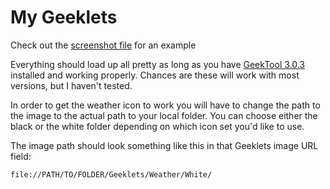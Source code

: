 My Geeklets
========

Check out the [screenshot file](https://github.com/allusis/geeklets/blob/master/Screenshot.png) for an example


Everything should load up all pretty as long as you have [GeekTool 3.0.3](http://itunes.apple.com/us/app/geektool/id456877552?l=fr&ls=1&mt=12) installed and working properly. Chances are these will work with most versions, but I haven't tested. 


In order to get the weather icon to work you will have to change the path to the image to the actual path to your local folder. 
You can choose either the black or the white folder depending on which icon set you'd like to use.

The image path should look something like this in that Geeklets image URL field: 

    file://PATH/TO/FOLDER/Geeklets/Weather/White/ 



